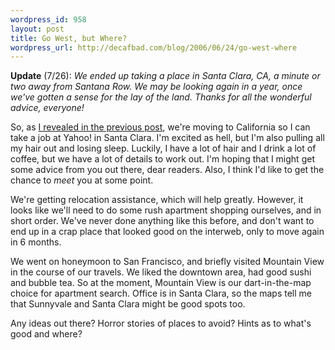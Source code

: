 ```yaml
--- 
wordpress_id: 958
layout: post
title: Go West, but Where?
wordpress_url: http://decafbad.com/blog/2006/06/24/go-west-where
---
```

<strong>Update</strong> (7/26): <em>We ended up taking a place in Santa Clara, CA, a minute or two away from Santana Row.  We may be looking again in a year, once we've gotten a sense for the lay of the land.  Thanks for all the wonderful advice, everyone!</em>

So, as <a href="http://decafbad.com/blog/2006/06/24/go-west-young-man">I revealed in the previous post</a>, we're moving to California so I can take a job at Yahoo! in Santa Clara.  I'm excited as hell, but I'm also pulling all my hair out and losing sleep.  Luckily, I have a lot of hair and I drink a lot of coffee, but we have a lot of details to work out.  I'm hoping that I might get some advice from you out there, dear readers.  Also, I think I'd like to get the chance to <em>meet</em> you at some point.

We're getting relocation assistance, which will help greatly.  However, it looks like we'll need to do some rush apartment shopping ourselves, and in short order.  We've never done anything like this before, and don't want to end up in a crap place that looked good on the interweb, only to move again in 6 months.

We went on honeymoon to San Francisco, and briefly visited Mountain View in the course of our travels.  We liked the downtown area, had good sushi and bubble tea.  So at the moment, Mountain View is our dart-in-the-map choice for apartment search.  Office is in Santa Clara, so the maps tell me that Sunnyvale and Santa Clara might be good spots too.

Any ideas out there?  Horror stories of places to avoid?  Hints as to what's good and where?

